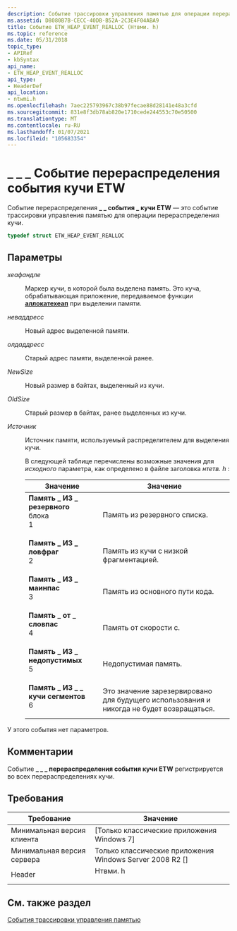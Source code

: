 ```yaml
---
description: Событие трассировки управления памятью для операции перераспределения кучи.
ms.assetid: D8080B7B-CECC-40DB-B52A-2C3E4F04ABA9
title: Событие ETW_HEAP_EVENT_REALLOC (Нтвми. h)
ms.topic: reference
ms.date: 05/31/2018
topic_type:
- APIRef
- kbSyntax
api_name:
- ETW_HEAP_EVENT_REALLOC
api_type:
- HeaderDef
api_location:
- ntwmi.h
ms.openlocfilehash: 7aec225793967c38b97fecae88d28141e48a3cfd
ms.sourcegitcommit: 831e8f3db78ab820e1710cede244553c70e50500
ms.translationtype: MT
ms.contentlocale: ru-RU
ms.lasthandoff: 01/07/2021
ms.locfileid: "105683354"
---
```

# <a name="etw_heap_event_realloc-event"></a>\_ \_ \_ Событие перераспределения события кучи ETW

Событие перераспределения **\_ \_ события \_ кучи ETW** — это событие трассировки управления памятью для операции перераспределения кучи.


```C++
typedef struct ETW_HEAP_EVENT_REALLOC
```



## <a name="parameters"></a>Параметры

<dl> <dt>

*хеафандле* 
</dt> <dd>

Маркер кучи, в которой была выделена память. Это куча, обрабатывающая приложение, передаваемое функции [**аллокатехеап**](/previous-versions/windows/desktop/legacy/aa374721(v=vs.85)) при выделении памяти.

</dd> <dt>

*неваддресс* 
</dt> <dd>

Новый адрес выделенной памяти.

</dd> <dt>

*олдаддресс* 
</dt> <dd>

Старый адрес памяти, выделенной ранее.

</dd> <dt>

*NewSize* 
</dt> <dd>

Новый размер в байтах, выделенный из кучи.

</dd> <dt>

*OldSize* 
</dt> <dd>

Старый размер в байтах, ранее выделенных из кучи.

</dd> <dt>

*Источник* 
</dt> <dd>

Источник памяти, используемый распределителем для выделения кучи.

В следующей таблице перечислены возможные значения для *исходного* параметра, как определено в файле заголовка *нтетв. h* :



| Значение                                                                                                                                                                                                                                                                               | Значение                                                                      |
|-------------------------------------------------------------------------------------------------------------------------------------------------------------------------------------------------------------------------------------------------------------------------------------|------------------------------------------------------------------------------|
| <span id="MEMORY_FROM_LOOKASIDE"></span><span id="memory_from_lookaside"></span><dl> <dt>**Память \_ ИЗ \_ резервного**</dt> блока <dt>1</dt> </dl>                                       | Память из резервного списка.<br/>                                   |
| <span id="MEMORY_FROM_LOWFRAG"></span><span id="memory_from_lowfrag"></span><dl> <dt>**Память \_ ИЗ \_ ловфраг**</dt> <dt>2</dt> </dl>                                             | Память из кучи с низкой фрагментацией.<br/>                           |
| <span id="MEMORY_FROM_MAINPATH"></span><span id="memory_from_mainpath"></span><dl> <dt>**Память \_ ИЗ \_ маинпас**</dt> <dt>3</dt> </dl>                                          | Память из основного пути кода.<br/>                                       |
| <span id="MEMORY_FROM_SLOWPATH____________________"></span><span id="memory_from_slowpath____________________"></span><dl> <dt> **Память \_ от \_ словпас**</dt> <dt>4</dt> </dl> | Память от скорости c.<br/>                                               |
| <span id="MEMORY_FROM_INVALID"></span><span id="memory_from_invalid"></span><dl> <dt>**Память \_ ИЗ \_ недопустимых**</dt> <dt>5</dt> </dl>                                             | Недопустимая память.<br/>                                        |
| <span id="MEMORY_FROM_SEGMENT_HEAP"></span><span id="memory_from_segment_heap"></span><dl> <dt>**Память \_ ИЗ \_ \_ кучи сегментов**</dt> <dt>6</dt> </dl>                             | Это значение зарезервировано для будущего использования и никогда не будет возвращаться.<br/> |



 

</dd> </dl>

У этого события нет параметров.

## <a name="remarks"></a>Комментарии

Событие **\_ \_ \_ перераспределения события кучи ETW** регистрируется во всех перераспределениях кучи.

## <a name="requirements"></a>Требования



| Требование | Значение |
|-------------------------------------|------------------------------------------------------------------------------------|
| Минимальная версия клиента<br/> | \[Только классические приложения Windows 7\]<br/>                                         |
| Минимальная версия сервера<br/> | Только классические приложения Windows Server 2008 R2 \[\]<br/>                            |
| Header<br/>                   | <dl> <dt>Нтвми. h</dt> </dl> |



## <a name="see-also"></a>См. также раздел

<dl> <dt>

[События трассировки управления памятью](memory-management-tracing-events.md)
</dt> </dl>

 

 
